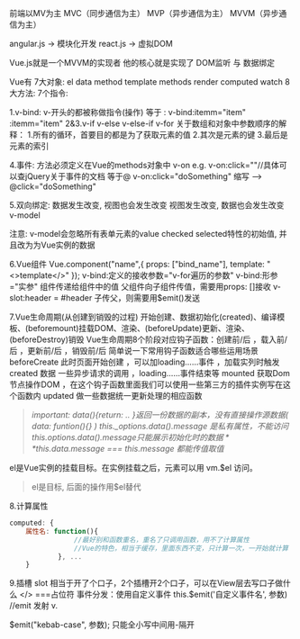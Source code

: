 前端以MV为主
MVC（同步通信为主）
MVP（异步通信为主）
MVVM（异步通信为主）

angular.js  -> 模块化开发
react.js -> 虚拟DOM

Vue.js就是一个MVVM的实现者 他的核心就是实现了  DOM监听  与  数据绑定

Vue有  7大对象: el  data  method  template  methods  render  computed  watch
            8大方法: 
            7个指令: 

1.v-bind: v-开头的都被称做指令(操作)      等于 :       v-bind:itemm="item"    :itemm="item"
2&3.v-if  v-else v-else-if v-for
            关于数组和对象中参数顺序的解释：
                    1.所有的循环，首要目的都是为了获取元素的值
                    2.其次是元素的键
                    3.最后是元素的索引

4.事件: 方法必须定义在Vue的methods对象中
v-on  e.g. v-on:click=""//具体可以查jQuery关于事件的文档    等于@   v-on:click="doSomething"    缩写 -->  @click="doSomething"

5.双向绑定:  数据发生改变, 视图也会发生改变
                视图发生改变, 数据也会发生改变
v-model 

注意: v-model会忽略所有表单元素的value checked selected特性的初始值, 并且改为为Vue实例的数据

6.Vue组件
Vue.component("name",{
        props: ["bind_name"],
        template: "<>template</>"
});
v-bind:定义的接收参数="v-for遍历的参数"                v-bind:形参="实参"
组件传递给组件中的值
父组件向子组件传值，需要用props: []接收                     v-slot:header   =  #header
子传父，则需要用$emit()发送

7.Vue生命周期(从创建到销毁的过程)
            开始创建、数据初始化(created)、编译模板、(beforemount)挂载DOM、渲染、(beforeUpdate)更新、渲染、(beforeDestroy)销毁
            Vue生命周期8个阶段对应钩子函数：创建前/后 ，载入前/后 ，更新前/后 ，销毁前/后
简单说一下常用钩子函数适合哪些运用场景
    beforeCreate 此时页面开始创建 ，可以加loading……事件 ，加载实列时触发
    created 数据 一些异步请求的调用 ，loading……事件结束等
    mounted 获取Dom节点操作DOM ，在这个钩子函数里面我们可以使用一些第三方的插件实例写在这个函数内
    updated 做一些数据统一更新处理的相应函数

> *important:  data(){return: .. }返回一份数据的副本，没有直接操作源数据( data: funtion(){}  )*
            *this._options.data().message 是私有属性，不能访问*
            *this.$options.data().message 只能展示初始化时的数据*
            *this.$data.message === this.message 都能传值取值*

el是Vue实例的挂载目标。在实例挂载之后，元素可以用 vm.$el 访问。
> el是目标, 后面的操作用$el替代


8.计算属性 
```javascript
computed: {
    属性名: function(){
                //最好别和函数重名，重名了只调用函数，用不了计算属性
                //Vue的特色，相当于缓存，里面东西不变，只计算一次，一开始就计算
            }, ...
    }
```
9.插槽 slot
        相当于开了个口子，2个插槽开2个口子，可以在View层去写口子做什么
<slot name="name"></> ===占位符
        事件分发：使用自定义事件   this.$emit('自定义事件名', 参数)       //emit 发射 v.

$emit("kebab-case", 参数);    只能全小写中间用-隔开




